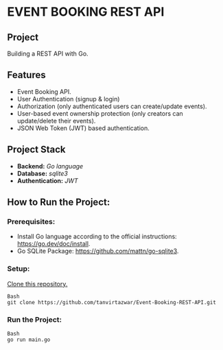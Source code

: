 # EVENT BOOKING REST API
## Project  

Building a REST API with Go.

## Features

- Event Booking API.
- User Authentication (signup & login)
- Authorization (only authenticated users can create/update events).
- User-based event ownership protection (only creators can update/delete their events).
- JSON Web Token (JWT) based authentication.

## Project Stack

- **Backend:** *Go language* 
- **Database:** *sqlite3*
- **Authentication:** *JWT*

## How to Run the Project:

### Prerequisites:

- Install Go language according to the official instructions: https://go.dev/doc/install.
- Go SQLite Package: https://github.com/mattn/go-sqlite3.

### Setup:

[Clone this repository.](https://github.com/tanvirtazwar/Event-Booking-REST-API.git)
   ```
   Bash
   git clone https://github.com/tanvirtazwar/Event-Booking-REST-API.git
   ```

### Run the Project:

   ```
   Bash
   go run main.go
   ```
